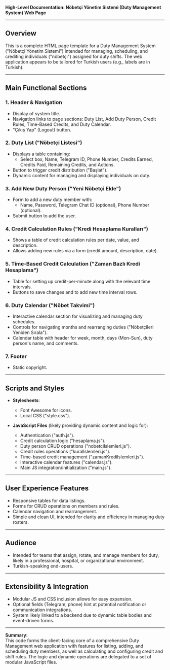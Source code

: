 **High-Level Documentation: Nöbetçi Yönetim Sistemi (Duty Management System) Web Page**

---

## Overview

This is a complete HTML page template for a Duty Management System ("Nöbetçi Yönetim Sistemi") intended for managing, scheduling, and crediting individuals ("nöbetçi") assigned for duty shifts. The web application appears to be tailored for Turkish users (e.g., labels are in Turkish).

---

## Main Functional Sections

### 1. Header & Navigation

- Display of system title.
- Navigation links to page sections: Duty List, Add Duty Person, Credit Rules, Time-Based Credits, and Duty Calendar.
- "Çıkış Yap" (Logout) button.

### 2. Duty List ("Nöbetçi Listesi")

- Displays a table containing:
  - Select box, Name, Telegram ID, Phone Number, Credits Earned, Credits Paid, Remaining Credits, and Actions.
- Button to trigger credit distribution ("Başlat").
- Dynamic content for managing and displaying individuals on duty.

### 3. Add New Duty Person ("Yeni Nöbetçi Ekle")

- Form to add a new duty member with:
  - Name, Password, Telegram Chat ID (optional), Phone Number (optional).
- Submit button to add the user.

### 4. Credit Calculation Rules ("Kredi Hesaplama Kuralları")

- Shows a table of credit calculation rules per date, value, and description.
- Allows adding new rules via a form (credit amount, description, date).

### 5. Time-Based Credit Calculation ("Zaman Bazlı Kredi Hesaplama")

- Table for setting up credit-per-minute along with the relevant time intervals.
- Buttons to save changes and to add new time interval rows.

### 6. Duty Calendar ("Nöbet Takvimi")

- Interactive calendar section for visualizing and managing duty schedules.
- Controls for navigating months and rearranging duties ("Nöbetçileri Yeniden Sırala").
- Calendar table with header for week, month, days (Mon-Sun), duty person's name, and comments.

### 7. Footer

- Static copyright.

---

## Scripts and Styles

- **Stylesheets**:
  - Font Awesome for icons.
  - Local CSS ("style.css").

- **JavaScript Files** (likely providing dynamic content and logic for):
  - Authentication ("auth.js").
  - Credit calculation logic ("hesaplama.js").
  - Duty person CRUD operations ("nobetciIslemleri.js").
  - Credit rules operations ("kuralIslemleri.js").
  - Time-based credit management ("zamanKrediIslemleri.js").
  - Interactive calendar features ("calendar.js").
  - Main JS integration/initialization ("main.js").

---

## User Experience Features

- Responsive tables for data listings.
- Forms for CRUD operations on members and rules.
- Calendar navigation and rearrangement.
- Simple and clean UI, intended for clarity and efficiency in managing duty rosters.

---

## Audience

- Intended for teams that assign, rotate, and manage members for duty, likely in a professional, hospital, or organizational environment.
- Turkish-speaking end-users.

---

## Extensibility & Integration

- Modular JS and CSS inclusion allows for easy expansion.
- Optional fields (Telegram, phone) hint at potential notification or communication integrations.
- System likely linked to a backend due to dynamic table bodies and event-driven forms.

---

**Summary:**  
This code forms the client-facing core of a comprehensive Duty Management web application with features for listing, adding, and scheduling duty members, as well as calculating and configuring credit and shift rules. The logic and dynamic operations are delegated to a set of modular JavaScript files.